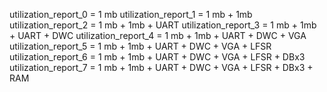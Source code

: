 
utilization_report_0 = 1 mb
utilization_report_1 = 1 mb + 1mb
utilization_report_2 = 1 mb + 1mb + UART
utilization_report_3 = 1 mb + 1mb + UART + DWC
utilization_report_4 = 1 mb + 1mb + UART + DWC + VGA
utilization_report_5 = 1 mb + 1mb + UART + DWC + VGA + LFSR
utilization_report_6 = 1 mb + 1mb + UART + DWC + VGA + LFSR + DBx3
utilization_report_7 = 1 mb + 1mb + UART + DWC + VGA + LFSR + DBx3 + RAM
